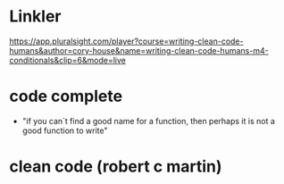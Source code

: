 # Linkler

https://app.pluralsight.com/player?course=writing-clean-code-humans&author=cory-house&name=writing-clean-code-humans-m4-conditionals&clip=6&mode=live


# code complete
- "if you can`t find a good name for a function, then perhaps it is not a good function to write"

# clean code (robert c martin)
